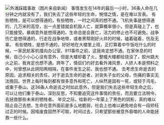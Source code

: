 ![外滩踩踏事故（图片来自新闻）](http://img1.cache.netease.com/catchpic/9/96/9637D6223C29D9BF06DCD0FC746965D6.jpg)
事情发生在14年的最后一小时，36条人命在几分钟之内就没有了，我们失去了这些年轻的生命，惋惜之情，是在难以言表。
有些牺牲，是可以想得通的，有些牺牲，一时之间真的想不通。飞机失事是想得通的，几万米的高空，出一点差错就会机毁人亡，就算概率很小，但是真碰上了，也只能接受。暴病意外是想得通的，生命总是会衰亡，活力的停止也不可避免。战争伤亡是想得通的，行走在战争地带，或者黑帮刚好火并的时候，磕着碰着，伤及无辜。
有些牺牲，是想不通的，好好地在大楼里上班，正打算着中午饭吃什么的时候，一家民航客机撞向办公室，911事件之前，这我肯定想不通。在家休息的时候，自己小小心心没有意外，但是大楼却着了火，整幢大楼都给烧没了，胶州路大火之前，我肯定也想不通。跨年了，情侣们约好去看外滩风景，人挤人本是预料之中，何曾想从此阴阳两相隔，在事件发生之前，我也想不通。
去考虑生命逝去的原因，追求相关的责任，对于逝去生命的逝者，对丧失子女的父母，伤痛的事实无法挽回。世界上每时每刻都有很多意外和死亡，人纵然是固有一死，或轻于鸿毛，或重于泰山。这36条人命逝去之时如此意外，但是我们失去这些年轻生命之后，可以让他们重于泰山，深刻反思，不知要追究这件事情的责任，而且要立法明令，去拯救那些未来的牺牲者。
年交之际，给新的一年蒙上了黑色的阴影，真的难以阻止自己去想，生命在意外面前是多么地脆弱，社会上也难以避免地会有一段矫枉过正的时候。因噎废食固然不可取，时间过去，只希望那些被意外吞噬的人命能拯救一些什么。
